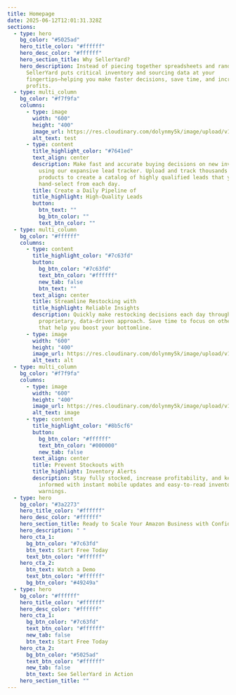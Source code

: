 ```yaml
---
title: Homepage
date: 2025-06-12T12:01:31.328Z
sections:
  - type: hero
    bg_color: "#5025ad"
    hero_title_color: "#ffffff"
    hero_desc_color: "#ffffff"
    hero_section_title: Why SellerYard?
    hero_description: Instead of piecing together spreadsheets and random software,
      SellerYard puts critical inventory and sourcing data at your
      fingertips—helping you make faster decisions, save time, and increase your
      profits.
  - type: multi_column
    bg_color: "#f7f9fa"
    columns:
      - type: image
        width: "600"
        height: "400"
        image_url: https://res.cloudinary.com/dolynmy5k/image/upload/v1750670684/e35c88d72adeaf02b2d7398e4464967d7f08c4c0_1_ca7ueh.png
        alt_text: test
      - type: content
        title_highlight_color: "#7641ed"
        text_align: center
        description: Make fast and accurate buying decisions on new inventory purchases
          using our expansive lead tracker. Upload and track thousands of
          products to create a catalog of highly qualified leads that you
          hand-select from each day.
        title: Create a Daily Pipeline of
        title_highlight: High-Quality Leads
        button:
          btn_text: ""
          bg_btn_color: ""
          text_btn_color: ""
  - type: multi_column
    bg_color: "#ffffff"
    columns:
      - type: content
        title_highlight_color: "#7c63fd"
        button:
          bg_btn_color: "#7c63fd"
          text_btn_color: "#ffffff"
          new_tab: false
          btn_text: ""
        text_align: center
        title: Streamline Restocking with
        title_highlight: Reliable Insights
        description: Quickly make restocking decisions each day through SellerYard's
          proprietary, data-driven approach. Save time to focus on other tasks
          that help you boost your bottomline.
      - type: image
        width: "600"
        height: "400"
        image_url: https://res.cloudinary.com/dolynmy5k/image/upload/v1750770656/Frame_6847_htw99m.png
        alt_text: alt
  - type: multi_column
    bg_color: "#f7f9fa"
    columns:
      - type: image
        width: "600"
        height: "400"
        image_url: https://res.cloudinary.com/dolynmy5k/image/upload/v1750771077/Rectangle_28_dgrb4w.png
        alt_text: image
      - type: content
        title_highlight_color: "#8b5cf6"
        button:
          bg_btn_color: "#ffffff"
          text_btn_color: "#000000"
          new_tab: false
        text_align: center
        title: Prevent Stockouts with
        title_highlight: Inventory Alerts
        description: Stay fully stocked, increase profitability, and keep your team
          informed with instant mobile updates and easy-to-read inventory
          warnings.
  - type: hero
    bg_color: "#3a2273"
    hero_title_color: "#ffffff"
    hero_desc_color: "#ffffff"
    hero_section_title: Ready to Scale Your Amazon Business with Confidence?
    hero_description: " "
    hero_cta_1:
      bg_btn_color: "#7c63fd"
      btn_text: Start Free Today
      text_btn_color: "#ffffff"
    hero_cta_2:
      btn_text: Watch a Demo
      text_btn_color: "#ffffff"
      bg_btn_color: "#49249a"
  - type: hero
    bg_color: "#ffffff"
    hero_title_color: "#ffffff"
    hero_desc_color: "#ffffff"
    hero_cta_1:
      bg_btn_color: "#7c63fd"
      text_btn_color: "#ffffff"
      new_tab: false
      btn_text: Start Free Today
    hero_cta_2:
      bg_btn_color: "#5025ad"
      text_btn_color: "#ffffff"
      new_tab: false
      btn_text: See SellerYard in Action
    hero_section_title: ""
---
```

